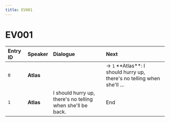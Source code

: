 ```yaml
---
title: EV001
---
```


# EV001


| Entry ID | Speaker | Dialogue | Next |
| :------- | :------ | :------- | :------------ |
| `0` | **Atlas** |  | → `1` \*\*Atlas\*\*: I should hurry up, there's no telling when she'll \.\.\. |
| `1` | **Atlas** | I should hurry up, there's no telling when she'll be back\. | End |
